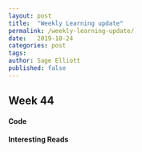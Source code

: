 ```yaml
---
layout: post
title:  "Weekly Learning update"
permalink: /weekly-learning-update/
date:   2019-10-24
categories: post
tags: 
author: Sage Elliott
published: false
---
```


## Week 44

#### Code

#### Interesting Reads

